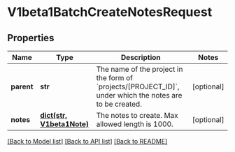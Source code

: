 # V1beta1BatchCreateNotesRequest

## Properties
Name | Type | Description | Notes
------------ | ------------- | ------------- | -------------
**parent** | **str** | The name of the project in the form of &#x60;projects/[PROJECT_ID]&#x60;, under which the notes are to be created. | [optional] 
**notes** | [**dict(str, V1beta1Note)**](V1beta1Note.md) | The notes to create. Max allowed length is 1000. | [optional] 

[[Back to Model list]](../README.md#documentation-for-models) [[Back to API list]](../README.md#documentation-for-api-endpoints) [[Back to README]](../README.md)


